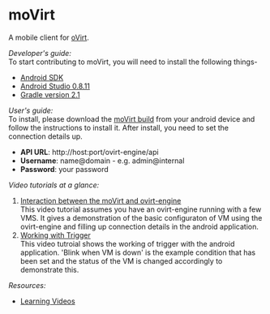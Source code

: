 moVirt
======

A mobile client for [oVirt](http://www.ovirt.org). 

*Developer's guide:*    
To start contributing to moVirt, you will need to install the following things-
* [Android SDK](http://developer.android.com/sdk/index.html)
* [Android Studio 0.8.11](http://tools.android.com/download/studio/canary/0-8-11)
* [Gradle version 2.1](http://gvmtool.net/)

*User's guide:*  
To install, please download the [moVirt build](https://github.com/matobet/moVirt/blob/master/moVirt/moVirt.apk?raw=true)
from your android device and follow the instructions to install it.
After install, you need to set the connection details up. 
* **API URL**: http://host:port/ovirt-engine/api
* **Username**: name@domain - e.g. admin@internal
* **Password**: your password
 
*Video tutorials at a glance:*
1. [Interaction between the moVirt and ovirt-engine]()  
   This video tutorial assumes you have an ovirt-engine running with a few VMS. It gives a demonstration of the basic    configuraton of VM using the ovirt-engine and filling up connection details in the android application.
2. [Working with Trigger]()  
   This video tutroial shows the working of trigger with the android application. 'Blink when VM is down' is the     example condition that has been set and the status of the VM is changed accordingly to demonstrate this. 


*Resources:*       
* [Learning Videos](https://github.com/sphoorti/moVirt/tree/master/videos)
